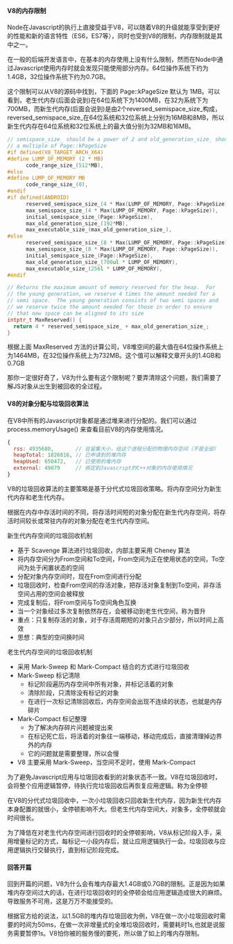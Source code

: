 #### V8的内存限制

Node在Javascript的执行上直接受益于V8，可以随着V8的升级就能享受到更好的性能和新的语言特性（ES6，ES7等），同时也受到V8的限制，内存限制就是其中之一。

在一般的后端开发语言中，在基本的内存使用上没有什么限制，然而在Node中通过Javascript使用内存时就会发现只能使用部分内存。64位操作系统下约为1.4GB，32位操作系统下约为0.7GB。 

这个限制可以从V8的源码中找到，下面的 Page::kPageSize 默认为 1MB。可以看到，老生代内存(后面会说到)在64位系统下为1400MB，在32为系统下为700MB，而新生代内存(后面会说到)是由2个reversed_semispace_size_构成，reversed_semispace_size_在64位系统和32位系统上分别为16MB和8MB，所以新生代内存在64位系统和32位系统上的最大值分别为32MB和16MB。
```C
// semispace_size_ should be a power of 2 and old_generation_size_ should be
// a multiple of Page::kPageSize
#if defined(V8_TARGET_ARCH_X64)
#define LUMP_OF_MEMORY (2 * MB)
      code_range_size_(512*MB),
#else
#define LUMP_OF_MEMORY MB
      code_range_size_(0),
#endif
#if defined(ANDROID)
      reserved_semispace_size_(4 * Max(LUMP_OF_MEMORY, Page::kPageSize)),
      max_semispace_size_(4 * Max(LUMP_OF_MEMORY, Page::kPageSize)),
      initial_semispace_size_(Page::kPageSize),
      max_old_generation_size_(192*MB),
      max_executable_size_(max_old_generation_size_),
#else
      reserved_semispace_size_(8 * Max(LUMP_OF_MEMORY, Page::kPageSize)),
      max_semispace_size_(8 * Max(LUMP_OF_MEMORY, Page::kPageSize)),
      initial_semispace_size_(Page::kPageSize),
      max_old_generation_size_(700ul * LUMP_OF_MEMORY),
      max_executable_size_(256l * LUMP_OF_MEMORY),
#endif

// Returns the maximum amount of memory reserved for the heap.  For
// the young generation, we reserve 4 times the amount needed for a
// semi space.  The young generation consists of two semi spaces and
// we reserve twice the amount needed for those in order to ensure
// that new space can be aligned to its size
intptr_t MaxReserved() {
  return 4 * reserved_semispace_size_ + max_old_generation_size_;
}
```
根据上面 MaxReserved 方法的计算公司，V8堆空间的最大值在64位操作系统上为1464MB，在32位操作系统上为732MB。这个值可以解释文章开头的1.4GB和0.7GB


那你一定很好奇了，V8为什么要有这个限制呢？要弄清除这个问题，我们需要了解JS对象从出生到被回收的全过程。

#### V8的对象分配与垃圾回收算法

在V8中所有的Javascript对象都是通过堆来进行分配的。我们可以通过 process.memoryUsage() 来查看目前V8的内存使用情况。
```javascript
{
  rss: 4935680,       // 驻留集大小，给这个进程分配的物理内存空间（不是全部）
  heapTotal: 1826816, // 已申请到的堆内存
  heapUsed: 650472,   // 已使用的堆内存
  external: 49879     // 绑定到Javascript的C++对象的内存使用情况
}
```
V8的垃圾回收算法的主要策略是基于分代式垃圾回收策略。将内存空间分为新生代内存和老生代内存。

根据在内存中存活时间的不同，将存活时间短的对象分配在新生代内存空间，将存活时间较长或常驻内存的对象分配在老生代内存空间。

新生代内存空间的垃圾回收机制
  - 基于 Scavenge 算法进行垃圾回收，内部主要采用 Cheney 算法
  - 将内存空间分为From空间和To空间，From空间为正在使用状态的空间，To空间为处于闲置状态的空间
  - 分配对象内存空间时，现在From空间进行分配
  - 垃圾回收时，检查From空间的存活对象，把存活对象复制到To空间，非存活空间占用的空间会被释放
  - 完成复制后，将From空间与To空间角色互换
  - 当一个对象经过多次复制依然存在，会被移动到老生代空间，称为晋升
  - 重点：只复制存活的对象，对于存活周期短的对象只占少部分，所以时间上高效
  - 思想：典型的空间换时间

老生代内存空间的垃圾回收机制
  - 采用 Mark-Sweep 和 Mark-Compact 结合的方式进行垃圾回收
  - Mark-Sweep 标记清除
    - 标记阶段遍历内存空间中所有对象，并标记活着的对象
    - 清除阶段，只清除没有标记的对象
    - 在进行一次标记清除回收后，内存空间会出现不连续的状态，也就是内存碎片
  - Mark-Compact 标记整理
    - 为了解决内存碎片问题被提出来
    - 在标记死亡后，将活着的对象往一端移动，移动完成后，直接清理掉边界外的内存
    - 它的问题就是需要整理，所以会慢
  - V8 主要采用 Mark-Sweep，当空间不足时，使用 Mark-Compact

为了避免Javascript应用与垃圾回收看到的对象状态不一致。V8在垃圾回收时，会将整个应用逻辑暂停，待执行完垃圾回收后再恢复应用逻辑。称为全停顿

在V8的分代式垃圾回收中，一次小垃圾回收只回收新生代内存，因为新生代内存本身配置的就很小，全停顿影响不大。但老生代内存空间大，对象多，全停顿就会时间很长。

为了降低在对老生代内存空间进行回收时的全停顿影响，V8从标记阶段入手，采用增量标记的方式，每标记一小段内存后，就让应用逻辑执行一会。垃圾回收与应用逻辑执行交替执行，直到标记阶段完成。

#### 回答开篇

回到开篇的问题，V8为什么会有堆内存最大1.4GB或0.7GB的限制。正是因为如果堆内存空间过大的话，在进行垃圾回收时的全停顿会给应用逻辑造成很大的麻烦。导致服务不可用，这是万万不能接受的。

根据官方给的说法，以1.5GB的堆内存垃圾回收为例，V8在做一次小垃圾回收时需要的时间为50ms，在做一次非增量式的全堆垃圾回收时，需要耗时1s,也就是说服务需要暂停1s。V8怕你被的服务慢的要死，所以做了如上的堆内存限制。